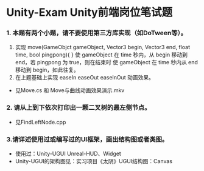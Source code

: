 # Unity-Exam Unity前端岗位笔试题

### 1. 本题有两个小题，请不要使用第三方库实现（如DoTween等）。
1)	实现 move(GameObjct gameObject, Vector3 begin, Vector3 end, float time, bool pingpong){ } 使 gameObject 在 time 秒内，从 begin 移动到 end，若 pingpong 为 true，则在结束时 使 gameObject 在 time 秒内从 end 移动到 begin，如此往复。
2)	在上题基础上实现 easeIn easeOut easeInOut 动画效果。
* 见Move.cs 和 Move与曲线动画效果演示.mkv


### 2. 请从上到下依次打印出一颗二叉树的最左侧节点。
* 见FindLeftNode.cpp


### 3.请详述使用过或编写过的UI框架，画出结构图或者类图。
* 使用过：Unity-UGUI Unreal-HUD、Widget
* Unity-UGUI的架构图见：实习项目《太阴》UGUI结构图：Canvas
